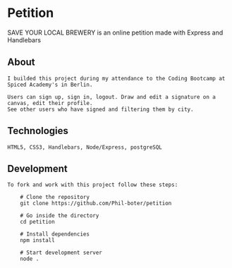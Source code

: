 # Petition
SAVE YOUR LOCAL BREWERY is an online petition made with Express and Handlebars

## About
    I builded this project during my attendance to the Coding Bootcamp at Spiced Academy's in Berlin.

    Users can sign up, sign in, logout. Draw and edit a signature on a canvas, edit their profile. 
    See other users who have signed and filtering them by city.

## Technologies 
    HTML5, CSS3, Handlebars, Node/Express, postgreSQL

## Development
    To fork and work with this project follow these steps:

        # Clone the repository
        git clone https://github.com/Phil-boter/petition

        # Go inside the directory
        cd petition

        # Install dependencies
        npm install

        # Start development server
        node .


